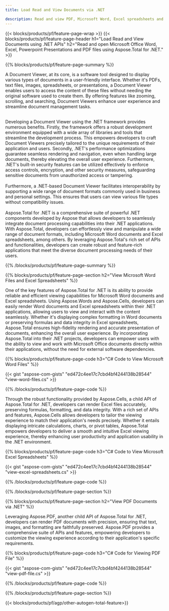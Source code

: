 ```yaml
---
title: Load Read and View Documents via .NET 

description: Read and view PDF, Microsoft Word, Excel spreadsheets and PowerPoint presentations via your .NET application. C# code listed.
---
```


{{< blocks/products/pf/feature-page-wrap >}}
{{< blocks/products/pf/feature-page-header h1="Load Read and View Documents using .NET APIs" h2="Read and open Microsoft Office Word, Excel, Powerpoint Presentations and PDF files using Aspose.Total for .NET." >}}

{{% blocks/products/pf/feature-page-summary %}}

A Document Viewer, at its core, is a software tool designed to display various types of documents in a user-friendly interface. Whether it's PDFs, text files, images, spreadsheets, or presentations, a Document Viewer enables users to access the content of these files without needing the original software used to create them. By offering features like zooming, scrolling, and searching, Document Viewers enhance user experience and streamline document management tasks. <br /> <br />

Developing a Document Viewer using the .NET framework provides numerous benefits. Firstly, the framework offers a robust development environment equipped with a wide array of libraries and tools that streamline the development process. This empowers developers to craft Document Viewers precisely tailored to the unique requirements of their application and users. Secondly, .NET's performance optimizations guarantee seamless rendering and navigation, even when handling large documents, thereby elevating the overall user experience. Furthermore, .NET's built-in security features can be utilized effectively to enforce access controls, encryption, and other security measures, safeguarding sensitive documents from unauthorized access or tampering. <br />
<br />
Furthermore, a .NET-based Document Viewer facilitates interoperability by supporting a wide range of document formats commonly used in business and personal settings. This ensures that users can view various file types without compatibility issues.
<br /><br />
Aspose.Total for .NET is a comprehensive suite of powerful .NET components developed by Aspose that allows developers to seamlessly integrate document processing capabilities into their .NET applications. With Aspose.Total, developers can effortlessly view and manipulate a wide range of document formats, including Microsoft Word documents and Excel spreadsheets, among others. By leveraging Aspose.Total's rich set of APIs and functionalities, developers can create robust and feature-rich applications that meet the diverse document processing needs of their users.

{{% /blocks/products/pf/feature-page-summary  %}}

{{% blocks/products/pf/feature-page-section  h2="View Microsoft Word Files and Excel Spreadsheets" %}}

One of the key features of Aspose.Total for .NET is its ability to provide reliable and efficient viewing capabilities for Microsoft Word documents and Excel spreadsheets. Using Aspose.Words and Aspose.Cells, developers can easily render Word documents and Excel spreadsheets within their .NET applications, allowing users to view and interact with the content seamlessly. Whether it's displaying complex formatting in Word documents or preserving formulas and data integrity in Excel spreadsheets, Aspose.Total ensures high-fidelity rendering and accurate presentation of documents, enhancing the overall user experience. By incorporating Aspose.Total into their .NET projects, developers can empower users with the ability to view and work with Microsoft Office documents directly within their applications, without the need for external software dependencies.

{{% blocks/products/pf/feature-page-code h3="C# Code to View Microsoft Word Files" %}}

{{< gist "aspose-com-gists" "ed472c4ee17c7cbd4bf4244138b28544" "view-word-files.cs" >}}

{{% /blocks/products/pf/feature-page-code  %}}

Through the robust functionality provided by Aspose.Cells, a child API of Aspose.Total for .NET, developers can render Excel files accurately, preserving formulas, formatting, and data integrity. With a rich set of APIs and features, Aspose.Cells allows developers to tailor the viewing experience to match their application's needs precisely. Whether it entails displaying intricate calculations, charts, or pivot tables, Aspose.Total empowers developers to deliver a smooth and intuitive Excel viewing experience, thereby enhancing user productivity and application usability in the .NET environment.

{{% blocks/products/pf/feature-page-code h3="C# Code to View Microsoft Excel Spreadsheets" %}}

{{< gist "aspose-com-gists" "ed472c4ee17c7cbd4bf4244138b28544" "view-excel-spreadsheets.cs" >}}

{{% /blocks/products/pf/feature-page-code  %}}

{{% /blocks/products/pf/feature-page-section %}}

{{% blocks/products/pf/feature-page-section  h2="View PDF Documents via .NET" %}}

Leveraging Aspose.PDF, another child API of Aspose.Total for .NET, developers can render PDF documents with precision, ensuring that text, images, and formatting are faithfully preserved. Aspose.PDF provides a comprehensive suite of APIs and features, empowering developers to customize the viewing experience according to their application's specific requirements.

{{% blocks/products/pf/feature-page-code h3="C# Code for Viewing PDF File" %}}

{{< gist "aspose-com-gists" "ed472c4ee17c7cbd4bf4244138b28544" "view-pdf-file.cs" >}}

{{% /blocks/products/pf/feature-page-code  %}}

{{% /blocks/products/pf/feature-page-section %}}

{{< blocks/products/pf/agp/other-autogen-total-feature>}}